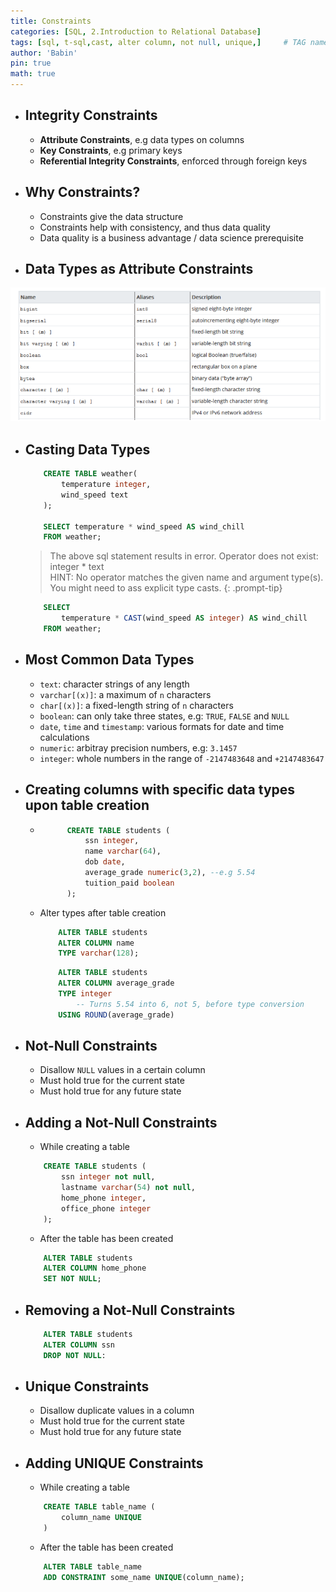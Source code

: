 ```yaml
---
title: Constraints
categories: [SQL, 2.Introduction to Relational Database]
tags: [sql, t-sql,cast, alter column, not null, unique,]     # TAG names should always be lowercase
author: 'Babin'
pin: true
math: true
---
```


- ## Integrity Constraints
    - **Attribute Constraints**, e.g data types on columns
    - **Key Constraints**, e.g primary keys
    - **Referential Integrity Constraints**, enforced through foreign keys

- ## Why Constraints?
    - Constraints give the data structure
    - Constraints help with consistency, and thus data quality
    - Data quality is a business advantage / data science prerequisite

- ## Data Types as Attribute Constraints
![a](/assets/img/data_types.png)

- ## Casting Data Types
    ```sql
        CREATE TABLE weather(
            temperature integer,
            wind_speed text
        );
        
        SELECT temperature * wind_speed AS wind_chill
        FROM weather;
    ```
    > The above sql statement results in error. Operator does not exist: integer * text <br>
    HINT: No operator matches the given name and argument type(s). <br>You might need to ass explicit type casts.
    {: .prompt-tip}

    ```sql
        SELECT
            temperature * CAST(wind_speed AS integer) AS wind_chill
        FROM weather;
    ```

- ## Most Common Data Types
    - `text`: character strings of any length
    - `varchar[(x)]`: a maximum of `n` characters
    - `char[(x)]`: a fixed-length string of `n` characters
    - `boolean`: can only take three states, e.g: `TRUE`, `FALSE` and `NULL` 
    - `date`, `time` and `timestamp`: various formats for date and time calculations
    - `numeric`: arbitray precision numbers, e.g: `3.1457`
    - `integer`: whole numbers in the range of `-2147483648` and `+2147483647`


- ## Creating columns with specific data types upon table creation
    - ```sql
            CREATE TABLE students (
                ssn integer,
                name varchar(64),
                dob date,
                average_grade numeric(3,2), --e.g 5.54
                tuition_paid boolean
            );
        ``` 
    - Alter types after table creation
        ```sql
            ALTER TABLE students
            ALTER COLUMN name
            TYPE varchar(128);
        ```

        ```sql
            ALTER TABLE students
            ALTER COLUMN average_grade
            TYPE integer
                -- Turns 5.54 into 6, not 5, before type conversion
            USING ROUND(average_grade)
        ```


- ## Not-Null Constraints
    > 
    - Disallow `NULL` values in a certain column
    - Must hold true for the current state
    - Must hold true for any future state

- ## Adding a Not-Null Constraints
    - While creating a table
    ```sql
        CREATE TABLE students (
            ssn integer not null,
            lastname varchar(54) not null,
            home_phone integer,
            office_phone integer
        );
    ```
    - After the table has been created
    ```sql
        ALTER TABLE students
        ALTER COLUMN home_phone
        SET NOT NULL;
    ```

- ## Removing a Not-Null Constraints
    ```sql
        ALTER TABLE students
        ALTER COLUMN ssn
        DROP NOT NULL:
    ```

- ## Unique Constraints
    > 
    - Disallow duplicate values in a column
    - Must hold true for the current state
    - Must hold true for any future state
    
- ## Adding UNIQUE Constraints
    - While creating a table
    ```sql
        CREATE TABLE table_name (
            column_name UNIQUE
        )
    ```
    - After the table has been created
    ```sql
        ALTER TABLE table_name
        ADD CONSTRAINT some_name UNIQUE(column_name);
    ```